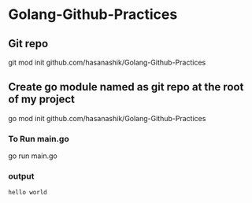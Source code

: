 # Golang-Github-Practices

## Git repo

git mod init github.com/hasanashik/Golang-Github-Practices

## Create go module named as git repo at the root of my project

go mod init github.com/hasanashik/Golang-Github-Practices

### To Run main.go

go run main.go

### output

```
hello world
```

